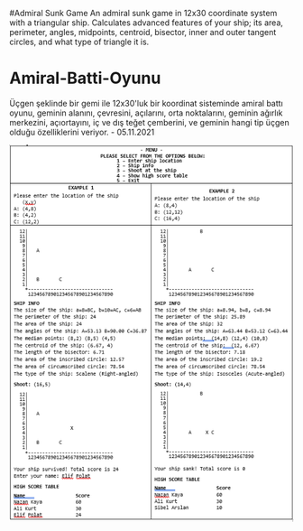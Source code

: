 #Admiral Sunk Game
An admiral sunk game in 12x30 coordinate system with a triangular ship. Calculates advanced features of your ship; its area, perimeter, angles, midpoints, centroid, bisector, inner and outer tangent circles, and what type of triangle it is.


# Amiral-Batti-Oyunu
Üçgen şeklinde bir gemi ile 12x30'luk bir koordinat sisteminde amiral battı oyunu, geminin alanını, çevresini, açılarını, orta noktalarını, geminin ağırlık merkezini, açıortayını, iç ve dış teğet çemberini, ve geminin hangi tip üçgen olduğu özelliklerini veriyor. - 05.11.2021

![banner resmi](https://github.com/emrepiristinee/Amiral-Batti-Oyunu/blob/main/BattleShip/BattleShip/banner.png)
